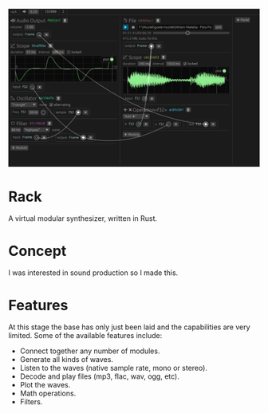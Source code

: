 ![screenshot](screenshot.png)
# Rack
A virtual modular synthesizer, written in Rust.

# Concept
I was interested in sound production so I made this.

# Features
At this stage the base has only just been laid and the capabilities are very limited. Some of the available features include:
- Connect together any number of modules.
- Generate all kinds of waves.
- Listen to the waves (native sample rate, mono or stereo).
- Decode and play files (mp3, flac, wav, ogg, etc).
- Plot the waves.
- Math operations.
- Filters.



